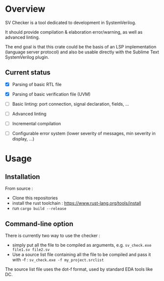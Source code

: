 # Overview
SV Checker is a tool dedicated to development in SystemVerilog.

It should provide compilation & elaboration error/warning, as well as advanced linting.

The end goal is that this crate could be the basis of an LSP implementation (language server protocol)
 and also be usable directly with the Sublime Text SystemVerilog plugin.

## Current status
 - [x] Parsing of basic RTL file
 - [x] Parsing of basic verification file (UVM)
 - [ ] Basic linting: port connection, signal declaration, fields, ...
 - [ ] Advanced linting
 - [ ] Incremental compilation
 - [ ] Configurable error system (lower severity of messages, min severity in display, ...)


# Usage

## Installation

From source :
 - Clone this repositories
 - install the rust toolchain : https://www.rust-lang.org/tools/install
 - run ```cargo build --release```

## Command-line option

There is currently two way to use the checker :

 - simply put all the file to be compiled as arguments, e.g. ```sv_check.exe file1.sv file2.sv```
 - Use a source list file containing all the file to be compiled and pass it with -f : ```sv_check.exe -f my_project.srclist```

The source list file uses the dot-f format, used by standard EDA tools like DC.


